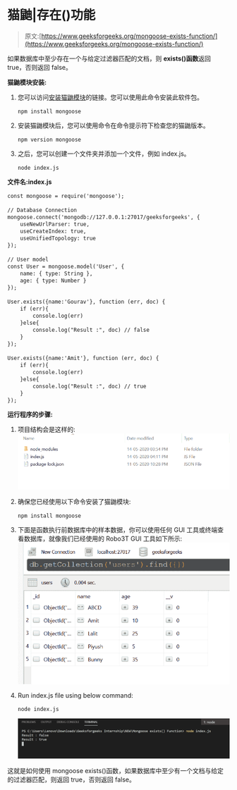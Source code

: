 # 猫鼬|存在()功能

> 原文:[https://www.geeksforgeeks.org/mongoose-exists-function/](https://www.geeksforgeeks.org/mongoose-exists-function/)

如果数据库中至少存在一个与给定过滤器匹配的文档，则 **exists()函数**返回 true，否则返回 false。

**猫鼬模块安装:**

1.  您可以访问[安装猫鼬模块](https://www.npmjs.com/package/mongoose)的链接。您可以使用此命令安装此软件包。

    ```
    npm install mongoose
    ```

2.  安装猫鼬模块后，您可以使用命令在命令提示符下检查您的猫鼬版本。

    ```
    npm version mongoose
    ```

3.  之后，您可以创建一个文件夹并添加一个文件，例如 index.js。

    ```
    node index.js
    ```

**文件名:index.js**

```
const mongoose = require('mongoose');

// Database Connection
mongoose.connect('mongodb://127.0.0.1:27017/geeksforgeeks', {
    useNewUrlParser: true,
    useCreateIndex: true,
    useUnifiedTopology: true
});

// User model
const User = mongoose.model('User', {
    name: { type: String },
    age: { type: Number }
});

User.exists({name:'Gourav'}, function (err, doc) {
    if (err){
        console.log(err)
    }else{
        console.log("Result :", doc) // false
    }
});

User.exists({name:'Amit'}, function (err, doc) {
    if (err){
        console.log(err)
    }else{
        console.log("Result :", doc) // true
    }
});
```

**运行程序的步骤:**

1.  项目结构会是这样的:
    ![](img/cbb1c85b8e0673efff3befb63eb0b22b.png)
2.  确保您已经使用以下命令安装了猫鼬模块:

    ```
    npm install mongoose
    ```

3.  下面是函数执行前数据库中的样本数据，你可以使用任何 GUI 工具或终端查看数据库，就像我们已经使用的 Robo3T GUI 工具如下所示:
    ![](img/ac37f3072f3c07dd1ec8e9298f367221.png)
4.  Run index.js file using below command:

    ```
    node index.js
    ```

    ![](img/0bd3d1e63ebd09b5811170080e1a96c7.png)

这就是如何使用 mongoose exists()函数，如果数据库中至少有一个文档与给定的过滤器匹配，则返回 true，否则返回 false。